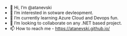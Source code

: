 - 👋 Hi, I’m @atanevski
- 👀 I’m interested in sotware devleopment.
- 🌱 I’m currently learning Azure Cloud and Devops fun.
- 💞️ I’m looking to collaborate on any .NET based project.
- 📫 How to reach me - https://atanevski.github.io/

<!---
atanevski/atanevski is a ✨ special ✨ repository because its `README.md` (this file) appears on your GitHub profile.
You can click the Preview link to take a look at your changes.
--->
